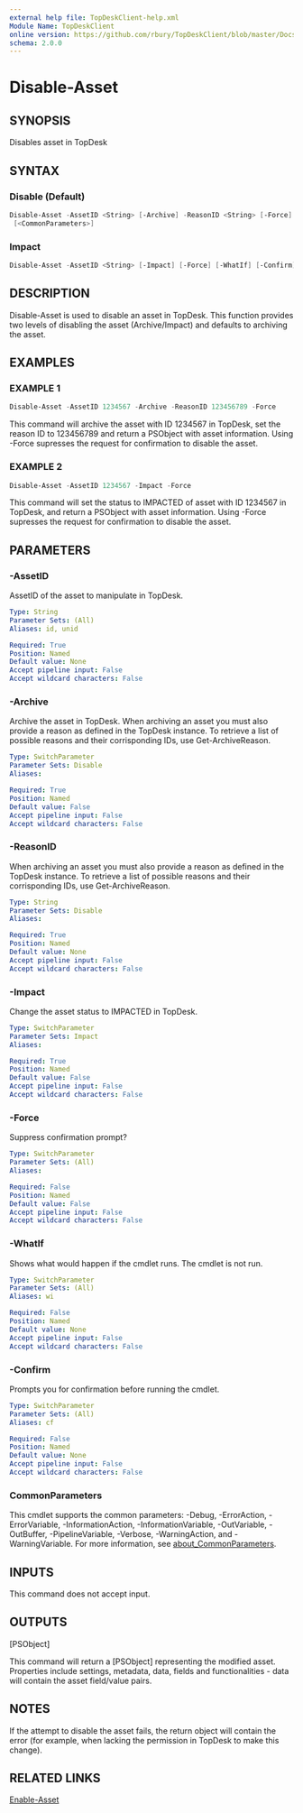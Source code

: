 ```yaml
---
external help file: TopDeskClient-help.xml
Module Name: TopDeskClient
online version: https://github.com/rbury/TopDeskClient/blob/master/Docs/Enable-Asset.md
schema: 2.0.0
---
```


# Disable-Asset

## SYNOPSIS

Disables asset in TopDesk

## SYNTAX

### Disable (Default)

``` Powershell
Disable-Asset -AssetID <String> [-Archive] -ReasonID <String> [-Force] [-WhatIf] [-Confirm]
 [<CommonParameters>]
```

### Impact

``` Powershell
Disable-Asset -AssetID <String> [-Impact] [-Force] [-WhatIf] [-Confirm] [<CommonParameters>]
```

## DESCRIPTION

Disable-Asset is used to disable an asset in TopDesk.
This function provides two levels of disabling the asset (Archive/Impact) and defaults to archiving the asset.

## EXAMPLES

### EXAMPLE 1

``` Powershell
Disable-Asset -AssetID 1234567 -Archive -ReasonID 123456789 -Force
```

This command will archive the asset with ID 1234567 in TopDesk, set the reason ID to 123456789 and return a PSObject with asset information.
Using -Force supresses the request for confirmation to disable the asset.

### EXAMPLE 2

``` Powershell
Disable-Asset -AssetID 1234567 -Impact -Force
```

This command will set the status to IMPACTED of asset with ID 1234567 in TopDesk, and return a PSObject with asset information.
Using -Force supresses the request for confirmation to disable the asset.

## PARAMETERS

### -AssetID

AssetID of the asset to manipulate in TopDesk.

``` yaml
Type: String
Parameter Sets: (All)
Aliases: id, unid

Required: True
Position: Named
Default value: None
Accept pipeline input: False
Accept wildcard characters: False
```

### -Archive

Archive the asset in TopDesk.
When archiving an asset you must also provide a reason as defined in the TopDesk instance.
To retrieve a list of possible reasons and their corrisponding IDs, use Get-ArchiveReason.

``` yaml
Type: SwitchParameter
Parameter Sets: Disable
Aliases:

Required: True
Position: Named
Default value: False
Accept pipeline input: False
Accept wildcard characters: False
```

### -ReasonID

When archiving an asset you must also provide a reason as defined in the TopDesk instance.
To retrieve a list of possible reasons and their corrisponding IDs, use Get-ArchiveReason.

``` yaml
Type: String
Parameter Sets: Disable
Aliases:

Required: True
Position: Named
Default value: None
Accept pipeline input: False
Accept wildcard characters: False
```

### -Impact

Change the asset status to IMPACTED in TopDesk.

``` yaml
Type: SwitchParameter
Parameter Sets: Impact
Aliases:

Required: True
Position: Named
Default value: False
Accept pipeline input: False
Accept wildcard characters: False
```

### -Force

Suppress confirmation prompt?

``` yaml
Type: SwitchParameter
Parameter Sets: (All)
Aliases:

Required: False
Position: Named
Default value: False
Accept pipeline input: False
Accept wildcard characters: False
```

### -WhatIf

Shows what would happen if the cmdlet runs.
The cmdlet is not run.

``` yaml
Type: SwitchParameter
Parameter Sets: (All)
Aliases: wi

Required: False
Position: Named
Default value: None
Accept pipeline input: False
Accept wildcard characters: False
```

### -Confirm

Prompts you for confirmation before running the cmdlet.

``` yaml
Type: SwitchParameter
Parameter Sets: (All)
Aliases: cf

Required: False
Position: Named
Default value: None
Accept pipeline input: False
Accept wildcard characters: False
```

### CommonParameters

This cmdlet supports the common parameters: -Debug, -ErrorAction, -ErrorVariable, -InformationAction, -InformationVariable, -OutVariable, -OutBuffer, -PipelineVariable, -Verbose, -WarningAction, and -WarningVariable. For more information, see [about_CommonParameters](http://go.microsoft.com/fwlink/?LinkID=113216).

## INPUTS

This command does not accept input.

## OUTPUTS

[PSObject]

This command will return a [PSObject] representing the modified asset. Properties include settings, metadata, data, fields and functionalities - data will contain the asset field/value pairs.

## NOTES

If the attempt to disable the asset fails, the return object will contain the error (for example, when lacking the permission in TopDesk to make this change).

## RELATED LINKS

[Enable-Asset](https://github.com/rbury/TopDeskClient/blob/master/Docs/Enable-Asset.md)

